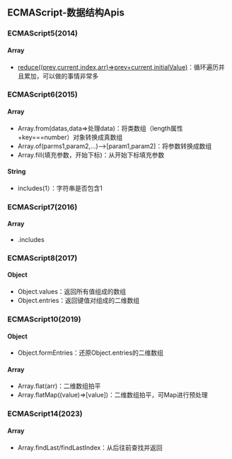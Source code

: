 ## ECMAScript-数据结构Apis

### ECMAScript5(2014)

#### Array

- [reduce((prev,current,index,arr)=>prev+current,initialValue)](https://blog.csdn.net/weixin_48594833/article/details/128830644)：循环遍历并且累加，可以做的事情非常多



### ECMAScript6(2015)



#### Array

- Array.from(datas,data=>处理data)：将类数组（length属性+key===number）对象转换成真数组
- Array.of(parms1,param2,...)-->[param1,param2]：将参数转换成数组
- Array.fill(填充参数，开始下标)：从开始下标填充参数

#### String

- includes(1）：字符串是否包含1



### ECMAScript7(2016)

#### Array

- .includes



### ECMAScript8(2017)

#### Object

- Object.values：返回所有值组成的数组
- Object.entries：返回键值对组成的二维数组



### ECMAScript10(2019)

#### Object

- Object.formEntries：还原Object.entries的二维数组



#### Array

- Array.flat(arr)：二维数组拍平
- Array.flatMap((value)=>[value])：二维数组拍平，可Map进行预处理



### ECMAScript14(2023)

#### Array

- Array.findLast/findLastIndex：从后往前查找并返回



